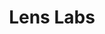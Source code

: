 ---
cost: None
description: Links to datasets, APIs, and tools
last_edit: Mon, 19 Jun 2023 16:35:32 GMT
location: https://www.lens.org/lens/labs/datafacilities
maintained_by: Lens.org (Cambia)
open_access: 'FALSE'
record_creation_timestamp: 11/28/2020
slug: lens_labs
tags:
- Global
- citation
- identifiers
- product
terms_of_use: 'Links to other resources, each with its own license.  '
title: Lens Labs
uuid: 5e147b1f-3a6c-4859-acc5-781154954941
versioning: 'FALSE'
wed,_01_dec_2021_19:13:44_gmt: Wed, 01 Dec 2021 19:25:35 GMT
---